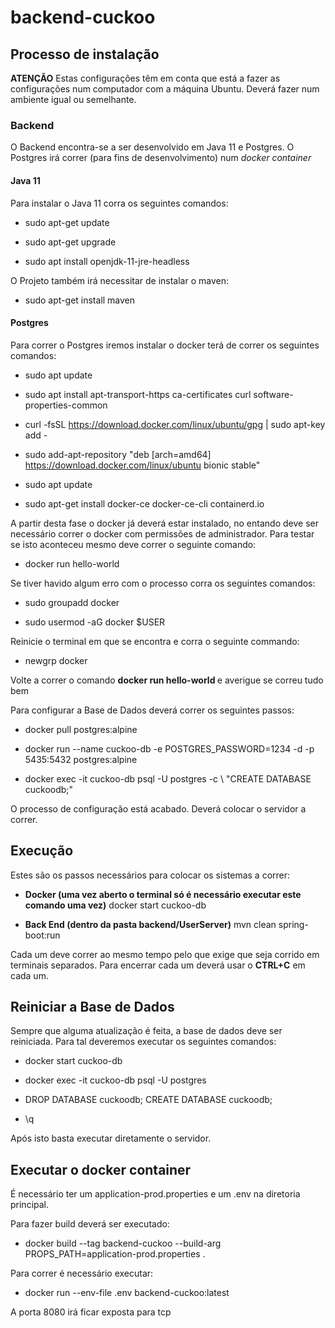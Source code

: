 # backend-cuckoo

<h2> Processo de instalação </h2>
<b>ATENÇÃO</b> 
Estas configurações têm em conta que está a fazer as configurações num computador com a máquina Ubuntu.
Deverá fazer num ambiente igual ou semelhante.
<h3> Backend </h3>
O Backend encontra-se a ser desenvolvido em Java 11 e Postgres. O Postgres irá correr (para fins de desenvolvimento) num <i>docker container</i>

<h4> Java 11 </h4>
Para instalar o Java 11 corra os seguintes comandos:

- sudo apt-get update

- sudo apt-get upgrade

- sudo apt install openjdk-11-jre-headless

O Projeto também irá necessitar de instalar o maven:

- sudo apt-get install maven

<h4> Postgres </h4>
Para correr o Postgres iremos instalar o docker terá de correr os seguintes comandos:

- sudo apt update

- sudo apt install apt-transport-https ca-certificates curl software-properties-common

- curl -fsSL https://download.docker.com/linux/ubuntu/gpg | sudo apt-key add -

- sudo add-apt-repository "deb [arch=amd64] https://download.docker.com/linux/ubuntu bionic stable"

- sudo apt update

- sudo apt-get install docker-ce docker-ce-cli containerd.io

A partir desta fase o docker já deverá estar instalado, no entando deve ser necessário correr o docker com permissões de administrador. Para testar se isto aconteceu mesmo deve correr o seguinte comando:

- docker run hello-world

Se tiver havido algum erro com o processo corra os seguintes comandos:

- sudo groupadd docker

- sudo usermod -aG docker $USER

Reinicie o terminal em que se encontra e corra o seguinte commando:

- newgrp docker 

Volte a correr o comando <b> docker run hello-world </b> e averigue se correu tudo bem

Para configurar a Base de Dados deverá correr os seguintes passos:

- docker pull postgres:alpine

- docker run --name cuckoo-db -e POSTGRES_PASSWORD=1234 -d -p 5435:5432 postgres:alpine

- docker exec -it cuckoo-db psql -U postgres -c \ "CREATE DATABASE cuckoodb;"

O processo de configuração está acabado. Deverá colocar o servidor a correr.



<h2> Execução </h2>
Estes são os passos necessários para colocar os sistemas a correr:

- <b> Docker (uma vez aberto o terminal só é necessário executar este comando uma vez)</b> docker start cuckoo-db

- <b> Back End (dentro da pasta backend/UserServer)</b> mvn clean spring-boot:run

Cada um deve correr ao mesmo tempo pelo que exige que seja corrido em terminais separados. Para encerrar cada um deverá usar o <b>CTRL+C</b> em cada um.

<h2> Reiniciar a Base de Dados </h2>
Sempre que alguma atualização é feita, a base de dados deve ser reiniciada. Para tal deveremos executar os seguintes comandos:

- docker start cuckoo-db

- docker exec -it cuckoo-db psql -U postgres

- DROP DATABASE cuckoodb; CREATE DATABASE cuckoodb;

- \q

Após isto basta executar diretamente o servidor.


  <h2> Executar o docker container </h2>
  É necessário ter um application-prod.properties e um .env na diretoria principal.

  Para fazer build deverá ser executado:
  - docker build --tag backend-cuckoo --build-arg PROPS_PATH=application-prod.properties . 

  Para correr é necessário executar:
  - docker run --env-file .env  backend-cuckoo:latest

  A porta 8080 irá ficar exposta para tcp
